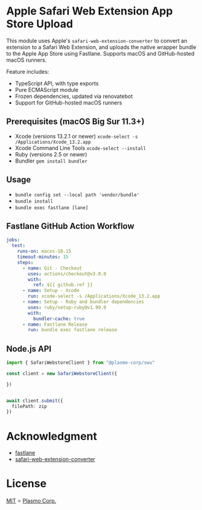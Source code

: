 # Apple Safari Web Extension App Store Upload

This module uses Apple's `safari-web-extension-converter` to convert an extension to a Safari Web Extension, and uploads the native wrapper bundle to the Apple App Store using Fastlane. Supports macOS and GitHub-hosted macOS runners.

Feature includes:
- TypeScript API, with type exports
- Pure ECMAScript module
- Frozen dependencies, updated via renovatebot
- Support for GitHub-hosted macOS runners

## Prerequisites (macOS Big Sur 11.3+)
- Xcode (versions 13.2.1 or newer) ```xcode-select -s /Applications/Xcode_13.2.app```
- Xcode Command Line Tools ```xcode-select --install```
- Ruby (versions 2.5 or newer)
- Bundler ```gem install bundler```

## Usage
- ```bundle config set --local path 'vendor/bundle'```
- ```bundle install```
- ```bundle exec fastlane [lane]```

## Fastlane GitHub Action Workflow
```yaml
jobs:
  test:
    runs-on: macos-10.15
    timeout-minutes: 15
    steps:
      - name: Git - Checkout
        uses: actions/checkout@v3.0.0
        with:
          ref: ${{ github.ref }}
      - name: Setup - Xcode
        run: xcode-select -s /Applications/Xcode_13.2.app
      - name: Setup - Ruby and bundler dependencies
        uses: ruby/setup-ruby@v1.99.0
        with:
          bundler-cache: true
      - name: Fastlane Release
        run: bundle exec fastlane release
```

## Node.js API

```ts
import { SafariWebstoreClient } from "@plasmo-corp/swu"

const client = new SafariWebstoreClient({

})


await client.submit({
  filePath: zip
})
```

# Acknowledgment
- [fastlane](https://docs.fastlane.tools/)
- [safari-web-extension-converter](https://developer.apple.com/documentation/safariservices/safari_web_extensions/converting_a_web_extension_for_safari)

# License

[MIT](./license) ⭐ [Plasmo Corp.](https://plasmo.com)
